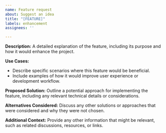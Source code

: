 ```yaml
---
name: Feature request
about: Suggest an idea
title: "[FEATURE]"
labels: enhancement
assignees: ''

---
```


**Description:**
A detailed explanation of the feature, including its purpose and how it would enhance the project.

**Use Cases:**

* Describe specific scenarios where this feature would be beneficial.
* Include examples of how it would improve user experience or development workflow.

**Proposed Solution:**
Outline a potential approach for implementing the feature, including any relevant technical details or considerations.

**Alternatives Considered:**
Discuss any other solutions or approaches that were considered and why they were not chosen.

**Additional Context:**
Provide any other information that might be relevant, such as related discussions, resources, or links.
